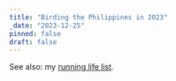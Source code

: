 ```yaml
---
title: "Birding the Philippines in 2023"
_date: "2023-12-25"
pinned: false
draft: false
---
```


See also: my [running life list](/birding-life-list).
